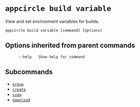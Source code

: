 # `appcircle build variable`

View and set environment variables for builds.

```plaintext
appcircle build variable [command] [options]
```

## Options inherited from parent commands

```plaintext
      --help   Show help for command
```

## Subcommands

- [`group`](group/index.md)
- [`create`](create.md)
- [`view`](view.md)
- [`download`](download.md)

